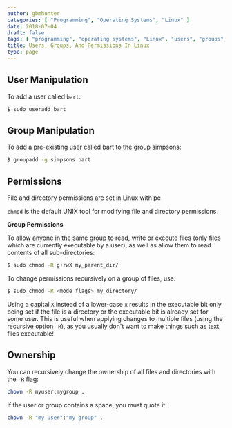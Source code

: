 ```yaml
---
author: gbmhunter
categories: [ "Programming", "Operating Systems", "Linux" ]
date: 2018-07-04
draft: false
tags: [ "programming", "operating systems", "Linux", "users", "groups", "permissions", "chmod", "chown", "useradd", "ownership" ]
title: Users, Groups, And Permissions In Linux
type: page
---
```


## User Manipulation

To add a user called `bart`:

```sh    
$ sudo useradd bart
```

## Group Manipulation

To add a pre-existing user called bart to the group simpsons:

```sh    
$ groupadd -g simpsons bart
```

## Permissions

File and directory permissions are set in Linux with pe

`chmod` is the default UNIX tool for modifying file and directory permissions.

**Group Permissions**

To allow anyone in the same group to read, write or execute files (only files which are currently executable by a user), as well as allow them to read contents of all sub-directories:

```sh    
$ sudo chmod -R g+rwX my_parent_dir/
```

To change permissions recursively on a group of files, use:

```sh    
$ sudo chmod -R <mode flags> my_directory/
```

Using a capital `X` instead of a lower-case `x` results in the executable bit only being set if the file is a directory or the executable bit is already set for some user. This is useful when applying changes to multiple files (using the recursive option `-R`), as you usually don't want to make things such as text files executable!

## Ownership

You can recursively change the ownership of all files and directories with the `-R` flag:

```sh
chown -R myuser:mygroup .
```

If the user or group contains a space, you must quote it:

```sh
chown -R "my user":"my group" .
```
